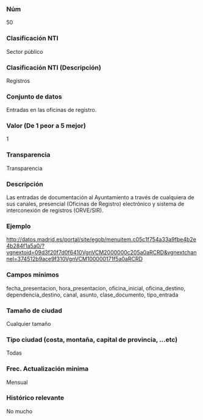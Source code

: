 ### Núm
50
### Clasificación NTI
Sector público
### Clasificación NTI (Descripción)
Registros
### Conjunto de datos
Entradas en las oficinas de registro.
### Valor (De 1 peor a 5 mejor)
1
### Transparencia
Transparencia
### Descripción
Las entradas de documentación al Ayuntamiento a través de cualquiera de sus canales, presencial (Oficinas de Registro) electrónico y sistema de interconexión de registros (ORVE/SIR).
### Ejemplo
http://datos.madrid.es/portal/site/egob/menuitem.c05c1f754a33a9fbe4b2e4b284f1a5a0/?vgnextoid=09d3f20f7d0f6410VgnVCM2000000c205a0aRCRD&vgnextchannel=374512b9ace9f310VgnVCM100000171f5a0aRCRD
### Campos minimos
fecha_presentacion, hora_presentacion, oficina_inicial, oficina_destino, dependencia_destino, canal, asunto, clase_documento, tipo_entrada
### Tamaño de ciudad
Cualquier tamaño
### Tipo ciudad (costa, montaña, capital de provincia, …etc)
Todas
### Frec. Actualización minima
Mensual
### Histórico relevante
No mucho
